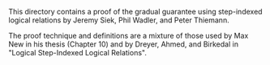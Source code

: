 
This directory contains a proof of the gradual guarantee using
step-indexed logical relations by Jeremy Siek, Phil Wadler, and Peter
Thiemann.

The proof technique and definitions are a mixture of those used
by Max New in his thesis (Chapter 10) and
by Dreyer, Ahmed, and Birkedal in "Logical Step-Indexed Logical Relations".

